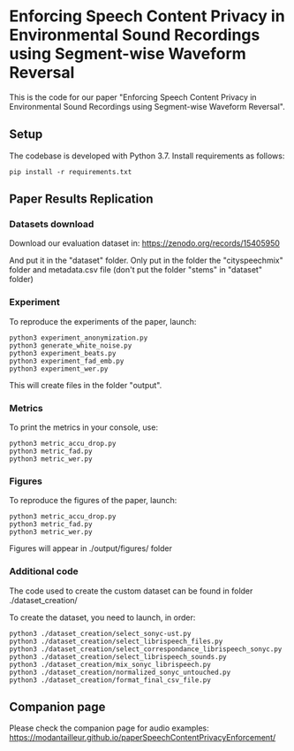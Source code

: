 # Enforcing Speech Content Privacy in Environmental Sound Recordings using Segment-wise Waveform Reversal

This is the code for our paper "Enforcing Speech Content Privacy in Environmental Sound Recordings using Segment-wise Waveform Reversal".

## Setup

The codebase is developed with Python 3.7. Install requirements as follows:
```
pip install -r requirements.txt
```

## Paper Results Replication

### Datasets download

Download our evaluation dataset in:
https://zenodo.org/records/15405950

And put it in the "dataset" folder. Only put in the folder the "cityspeechmix" folder and metadata.csv file (don't put the folder "stems" in "dataset" folder)

### Experiment

To reproduce the experiments of the paper, launch:

```
python3 experiment_anonymization.py
python3 generate_white_noise.py
python3 experiment_beats.py
python3 experiment_fad_emb.py
python3 experiment_wer.py
```

This will create files in the folder "output".

### Metrics

To print the metrics in your console, use:

```
python3 metric_accu_drop.py
python3 metric_fad.py
python3 metric_wer.py
```

### Figures

To reproduce the figures of the paper, launch:

```
python3 metric_accu_drop.py
python3 metric_fad.py
python3 metric_wer.py
```

Figures will appear in ./output/figures/ folder

### Additional code

The code used to create the custom dataset can be found in folder ./dataset_creation/

To create the dataset, you need to launch, in order:

```
python3 ./dataset_creation/select_sonyc-ust.py
python3 ./dataset_creation/select_librispeech_files.py
python3 ./dataset_creation/select_correspondance_librispeech_sonyc.py
python3 ./dataset_creation/select_librispeech_sounds.py
python3 ./dataset_creation/mix_sonyc_librispeech.py
python3 ./dataset_creation/normalized_sonyc_untouched.py
python3 ./dataset_creation/format_final_csv_file.py
```

## Companion page

Please check the companion page for audio examples:
https://modantailleur.github.io/paperSpeechContentPrivacyEnforcement/